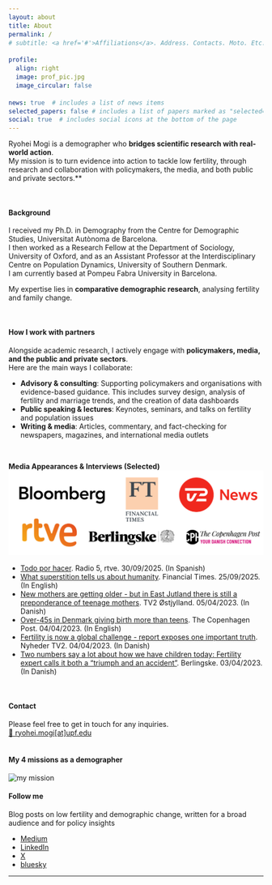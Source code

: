 ```yaml
---
layout: about
title: About
permalink: /
# subtitle: <a href='#'>Affiliations</a>. Address. Contacts. Moto. Etc.

profile:
  align: right
  image: prof_pic.jpg
  image_circular: false

news: true  # includes a list of news items
selected_papers: false # includes a list of papers marked as "selected={true}"
social: true  # includes social icons at the bottom of the page
---
```


Ryohei Mogi is a demographer who **bridges scientific research with real-world action**.  
My mission is to turn evidence into action to tackle low fertility, through research and collaboration with policymakers, the media, and both public and private sectors.**

<br />

#### **Background**
I received my Ph.D. in Demography from the Centre for Demographic Studies, Universitat Autònoma de Barcelona.  
I then worked as a Research Fellow at the Department of Sociology, University of Oxford, and as an Assistant Professor at the Interdisciplinary Centre on Population Dynamics, University of Southern Denmark.  
I am currently based at Pompeu Fabra University in Barcelona.  

My expertise lies in **comparative demographic research**, analysing fertility and family change.

<br />

#### **How I work with partners**
Alongside academic research, I actively engage with **policymakers, media, and the public and private sectors**.  
Here are the main ways I collaborate:

- **Advisory & consulting**: Supporting policymakers and organisations with evidence-based guidance. This includes survey design, analysis of fertility and marriage trends, and the creation of data dashboards
- **Public speaking & lectures**: Keynotes, seminars, and talks on fertility and population issues 
- **Writing & media**: Articles, commentary, and fact-checking for newspapers, magazines, and international media outlets  

<br />

**Media Appearances & Interviews (Selected)** 
<img width = "750" alt = "Selected media coverage" src = "/assets/img/media_logos_eng.png">

- [Todo por hacer](https://www.rtve.es/play/audios/todo-por-hacer/ia-generacion-voces-30-09-25/16751021/). Radio 5, rtve. 30/09/2025. (In Spanish)
- [What superstition tells us about humanity](https://www.ft.com/content/ffa159c2-33f0-49f8-ad69-e78893d7f377). Financial Times. 25/09/2025. (In English)
- [New mothers are getting older - but in East Jutland there is still a preponderance of teenage mothers](https://www.tv2ostjylland.dk/oestjylland/nye-moedre-bliver-aeldre-men-i-oestjylland-er-der-stadig-overvaegt-af-teenage-moedre). TV2 Østjylland. 05/04/2023. (In Danish)
- [Over-45s in Denmark giving birth more than teens](https://cphpost.dk/2023-04-04/news/over-45s-in-denmark-giving-birth-more-than-teens/). The Copenhagen Post. 04/04/2023. (In English)
- [Fertility is now a global challenge - report exposes one important truth](https://nyheder.tv2.dk/samfund/2023-04-04-fertilitet-er-nu-en-global-udfordring-rapport-blotlaegger-en-vigtig-sandhed). Nyheder TV2. 04/04/2023. (In Danish)
- [Two numbers say a lot about how we have children today: Fertility expert calls it both a “triumph and an accident”](https://www.berlingske.dk/samfund/to-tal-siger-en-hel-del-om-hvordan-vi-i-dag-faar-boern-fertilitetsekspert). Berlingske. 03/04/2023. (In Danish)

<br />

#### **Contact**

<div class="cta-card">
  <div class="cta-text">
    Please feel free to get in touch for any inquiries.
  </div>
  <a class="btn-cta" href="mailto:ryohei.mogi@upf.edu">📩 ryohei.mogi[at]upf.edu</a>
</div>

<br />

#### **My 4 missions as a demographer**

<img width = "750" alt = "my mission" src = "/assets/img/Mission_Mogi_eng.png">

<br />

#### **Follow me**
Blog posts on low fertility and demographic change, written for a broad audience and for policy insights
- [Medium](https://medium.com/@rmogi)
- [LinkedIn](https://www.linkedin.com/in/ryohei-mogi-45bb73174/)
- [X](https://x.com/rmogimogi)
- [bluesky](https://bsky.app/profile/ryomogi.bsky.social)

---

<br />
